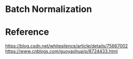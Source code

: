 # Batch Normalization


# Reference
https://blog.csdn.net/whitesilence/article/details/75667002
https://www.cnblogs.com/guoyaohua/p/8724433.html
